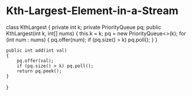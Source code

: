 # Kth-Largest-Element-in-a-Stream

class KthLargest
{
    private int k;
    private PriorityQueue<Integer> pq;
    public KthLargest(int k, int[] nums) 
    {
        this.k = k; 
        pq = new PriorityQueue<>(k);
        for (int num : nums) 
        {
            pq.offer(num);
            if (pq.size() > k) pq.poll(); 
        }
    }
    
    public int add(int val) 
    {
        pq.offer(val); 
        if (pq.size() > k) pq.poll();
        return pq.peek();
    }
}
